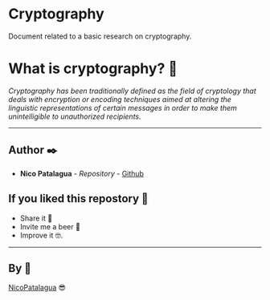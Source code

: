 # Cryptography
Document related to a basic research on cryptography.

# What is cryptography? 🤔

_Cryptography has been traditionally defined as the field of cryptology that deals with encryption or encoding techniques aimed at altering the linguistic representations of certain messages in order to make them unintelligible to unauthorized recipients._

---

## Author ✒️

* **Nico Patalagua** - *Repository* - [Github](https://github.com/NicoPatalagua)

## If you liked this repostory 🎁
* Share it 📢
* Invite me a beer 🍺  
* Improve it 🤓.

---
## By 📌
[NicoPatalagua](https://www.instagram.com/nicopatalagua/) 😎
